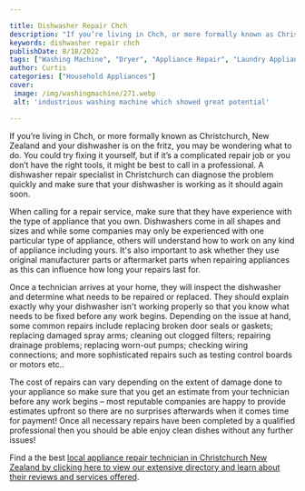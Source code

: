 ```yaml
---

title: Dishwasher Repair Chch
description: "If you’re living in Chch, or more formally known as Christchurch, New Zealand and your dishwasher is on the fritz, you may be wond...you wont regret reading on"
keywords: dishwasher repair chch
publishDate: 8/18/2022
tags: ["Washing Machine", "Dryer", "Appliance Repair", "Laundry Appliances"]
author: Curtis
categories: ["Household Appliances"]
cover: 
 image: /img/washingmachine/271.webp
 alt: 'industrious washing machine which showed great potential'

---
```


If you’re living in Chch, or more formally known as Christchurch, New Zealand and your dishwasher is on the fritz, you may be wondering what to do. You could try fixing it yourself, but if it’s a complicated repair job or you don’t have the right tools, it might be best to call in a professional. A dishwasher repair specialist in Christchurch can diagnose the problem quickly and make sure that your dishwasher is working as it should again soon.

When calling for a repair service, make sure that they have experience with the type of appliance that you own. Dishwashers come in all shapes and sizes and while some companies may only be experienced with one particular type of appliance, others will understand how to work on any kind of appliance including yours. It's also important to ask whether they use original manufacturer parts or aftermarket parts when repairing appliances as this can influence how long your repairs last for. 

Once a technician arrives at your home, they will inspect the dishwasher and determine what needs to be repaired or replaced. They should explain exactly why your dishwasher isn't working properly so that you know what needs to be fixed before any work begins. Depending on the issue at hand, some common repairs include replacing broken door seals or gaskets; replacing damaged spray arms; cleaning out clogged filters; repairing drainage problems; replacing worn-out pumps; checking wiring connections; and more sophisticated repairs such as testing control boards or motors etc.. 

The cost of repairs can vary depending on the extent of damage done to your appliance so make sure that you get an estimate from your technician before any work begins – most reputable companies are happy to provide estimates upfront so there are no surprises afterwards when it comes time for payment! Once all necessary repairs have been completed by a qualified professional then you should be able enjoy clean dishes without any further issues!

Find a the best <a href="/pages/appliance-repair-technicians/new-zealand/christchurch/">local appliance repair technician in Christchurch New Zealand by clicking here to view our extensive directory and learn about their reviews and services offered</a>.
